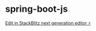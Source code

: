 # spring-boot-js

[Edit in StackBlitz next generation editor ⚡️](https://stackblitz.com/~/github.com/Kartheek0217/spring-boot-js)
